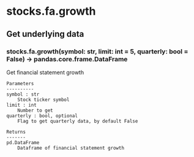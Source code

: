 # stocks.fa.growth

## Get underlying data 
### stocks.fa.growth(symbol: str, limit: int = 5, quarterly: bool = False) -> pandas.core.frame.DataFrame

Get financial statement growth

    Parameters
    ----------
    symbol : str
        Stock ticker symbol
    limit : int
        Number to get
    quarterly : bool, optional
        Flag to get quarterly data, by default False

    Returns
    -------
    pd.DataFrame
        Dataframe of financial statement growth
